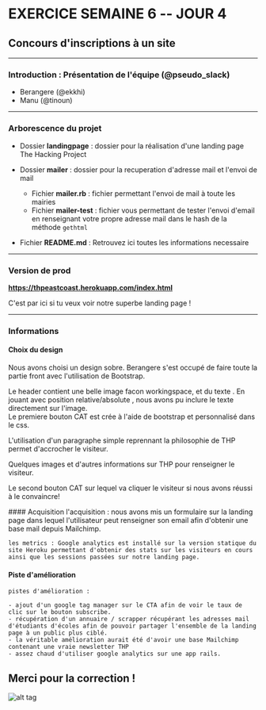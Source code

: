 # EXERCICE SEMAINE 6 -- JOUR 4
## Concours d'inscriptions à un site

-------------

### Introduction : Présentation de l'équipe (@pseudo_slack)
- Berangere (@ekkhi)
- Manu (@tinoun)

-------------

### Arborescence du projet

- Dossier **landingpage** : dossier pour la réalisation d'une landing page The Hacking Project
- Dossier **mailer** : dossier pour la recuperation d'adresse mail et l'envoi de mail
	- Fichier **mailer.rb** : fichier permettant l'envoi de mail à toute les mairies
	- Fichier **mailer-test** : fichier vous permettant de tester l'envoi d'email en renseignant votre propre adresse mail dans le hash de la méthode ```gethtml```


- Fichier **README.md** : Retrouvez ici toutes les informations necessaire

------------

### Version de prod

**https://thpeastcoast.herokuapp.com/index.html**
<p>C'est par ici si tu veux voir notre superbe landing page !</p>


------------

### Informations 

#### Choix du design
<p>Nous avons choisi un design sobre. Berangere s'est occupé de faire toute la partie front avec l'utilisation de Bootstrap. </p>
<p>
	Le header contient une belle image facon workingspace, et du texte . En jouant avec position relative/absolute , nous avons pu inclure le texte directement sur l'image.<br>
	Le premiere bouton CAT est crée à l'aide de bootstrap et personnalisé dans le css.
</p>
<p>
	L'utilisation d'un paragraphe simple reprennant la philosophie de THP permet d'accrocher le visiteur.
</p>
<p>
	Quelques images et d'autres informations sur THP pour renseigner le visiteur.
</p>
<p>
	Le second bouton CAT sur lequel va cliquer le visiteur si nous avons réussi à le convaincre!
</p>
#### Acquisition
    l'acquisition : nous avons mis un formulaire sur la landing page dans lequel l'utilisateur peut renseigner son email afin d'obtenir une base mail depuis Mailchimp. 
    
    les metrics : Google analytics est installé sur la version statique du site Heroku permettant d'obtenir des stats sur les visiteurs en cours ainsi que les sessions passées sur notre landing page. 
    
#### Piste d'amélioration
    pistes d'amélioration : 
    
    - ajout d'un google tag manager sur le CTA afin de voir le taux de clic sur le bouton subscribe. 
    - récupération d'un annuaire / scrapper récupérant les adresses mail d'étudiants d'écoles afin de pouvoir partager l'ensemble de la landing page à un public plus ciblé. 
    - la véritable amélioration aurait été d'avoir une base Mailchimp contenant une vraie newsletter THP 
    - assez chaud d'utiliser google analytics sur une app rails. 


## Merci pour la correction ! 


![alt tag](https://user-images.githubusercontent.com/37908682/38898586-acc9ed70-4295-11e8-9433-fa83027043be.png)

